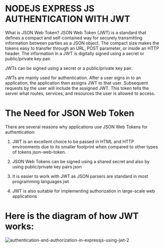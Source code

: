 # NODEJS EXPRESS JS AUTHENTICATION WITH JWT

What is JSON Web Token?
JSON Web Token (JWT) is a standard that defines a compact and self-contained way for securely transmitting information between parties as a JSON object. The compact size makes the tokens easy to transfer through an URL, POST parameter, or inside an HTTP header. The information in a JWT is digitally signed using a secret or public/private key pair.

JWTs can be signed using a secret or a public/private key pair.

JWTs are mainly used for authentication. After a user signs in to an application, the application then assigns JWT to that user. Subsequent requests by the user will include the assigned JWT. This token tells the server what routes, services, and resources the user is allowed to access.

# The Need for JSON Web Token
There are several reasons why applications use JSON Web Tokens for authentication:



1. JWT is an excellent choice to be passed in HTML and HTTP environments due to its smaller footprint when compared to other types of tokens
json-web-token.


2. JSON Web Tokens can be signed using a shared secret and also by using public/private key pairs
json

3. It is easier to work with JWT as JSON parsers are standard in most programming languages
jwt

4. JWT is also suitable for implementing authorization in large-scale web applications

# Here is the diagram of how JWT works:

![authentication-and-authorization-in-expressjs-using-jwt-2](https://user-images.githubusercontent.com/100437247/200182992-74bb262b-52cf-4e98-be3f-acff549ca960.png)

